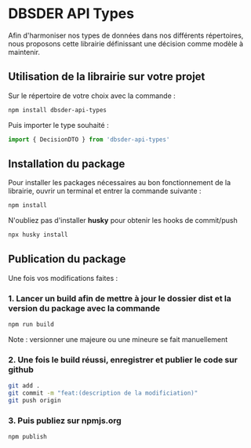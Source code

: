 # DBSDER API Types

Afin d'harmoniser nos types de données dans nos différents répertoires, nous proposons cette librairie définissant une décision comme modèle à maintenir.

## Utilisation de la librairie sur votre projet

Sur le répertoire de votre choix avec la commande :

```sh
npm install dbsder-api-types
```

Puis importer le type souhaité :

```typescript
import { DecisionDTO } from 'dbsder-api-types'
```

## Installation du package

Pour installer les packages nécessaires au bon fonctionnement de la librairie, ouvrir un terminal et entrer la commande suivante :

```bash
npm install
```  

N'oubliez pas d'installer **husky** pour obtenir les hooks de commit/push

```bash
npx husky install
```

## Publication du package

Une fois vos modifications faites :

### 1. Lancer un build afin de mettre à jour le dossier dist et la version du package avec la commande

```sh
npm run build
```

Note : versionner une majeure ou une mineure se fait manuellement

### 2. Une fois le build réussi, enregistrer et publier le code sur github

```sh
git add .
git commit -m "feat:(description de la modificiation)"
git push origin
```

### 3. Puis publiez sur npmjs.org

```sh
npm publish
```
